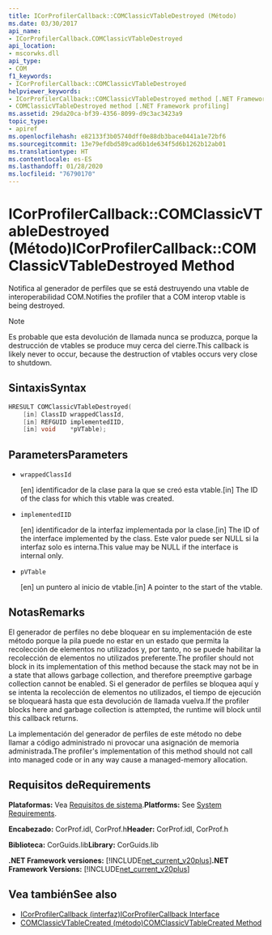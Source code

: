 ```yaml
---
title: ICorProfilerCallback::COMClassicVTableDestroyed (Método)
ms.date: 03/30/2017
api_name:
- ICorProfilerCallback.COMClassicVTableDestroyed
api_location:
- mscorwks.dll
api_type:
- COM
f1_keywords:
- ICorProfilerCallback::COMClassicVTableDestroyed
helpviewer_keywords:
- ICorProfilerCallback::COMClassicVTableDestroyed method [.NET Framework profiling]
- COMClassicVTableDestroyed method [.NET Framework profiling]
ms.assetid: 29da20ca-bf39-4356-8099-d9c3ac3423a9
topic_type:
- apiref
ms.openlocfilehash: e82133f3b05740dff0e88db3bace0441a1e72bf6
ms.sourcegitcommit: 13e79efdbd589cad6b1de634f5d6b1262b12ab01
ms.translationtype: HT
ms.contentlocale: es-ES
ms.lasthandoff: 01/28/2020
ms.locfileid: "76790170"
---
```

# <a name="icorprofilercallbackcomclassicvtabledestroyed-method"></a><span data-ttu-id="804c1-102">ICorProfilerCallback::COMClassicVTableDestroyed (Método)</span><span class="sxs-lookup"><span data-stu-id="804c1-102">ICorProfilerCallback::COMClassicVTableDestroyed Method</span></span>
<span data-ttu-id="804c1-103">Notifica al generador de perfiles que se está destruyendo una vtable de interoperabilidad COM.</span><span class="sxs-lookup"><span data-stu-id="804c1-103">Notifies the profiler that a COM interop vtable is being destroyed.</span></span>  
  
> [!NOTE]
> <span data-ttu-id="804c1-104">Es probable que esta devolución de llamada nunca se produzca, porque la destrucción de vtables se produce muy cerca del cierre.</span><span class="sxs-lookup"><span data-stu-id="804c1-104">This callback is likely never to occur, because the destruction of vtables occurs very close to shutdown.</span></span>  
  
## <a name="syntax"></a><span data-ttu-id="804c1-105">Sintaxis</span><span class="sxs-lookup"><span data-stu-id="804c1-105">Syntax</span></span>  
  
```cpp  
HRESULT COMClassicVTableDestroyed(  
    [in] ClassID wrappedClassId,  
    [in] REFGUID implementedIID,  
    [in] void    *pVTable);  
```  
  
## <a name="parameters"></a><span data-ttu-id="804c1-106">Parameters</span><span class="sxs-lookup"><span data-stu-id="804c1-106">Parameters</span></span>

- `wrappedClassId`

  <span data-ttu-id="804c1-107">\[en] identificador de la clase para la que se creó esta vtable.</span><span class="sxs-lookup"><span data-stu-id="804c1-107">\[in] The ID of the class for which this vtable was created.</span></span>

- `implementedIID`

  <span data-ttu-id="804c1-108">\[en] identificador de la interfaz implementada por la clase.</span><span class="sxs-lookup"><span data-stu-id="804c1-108">\[in] The ID of the interface implemented by the class.</span></span> <span data-ttu-id="804c1-109">Este valor puede ser NULL si la interfaz solo es interna.</span><span class="sxs-lookup"><span data-stu-id="804c1-109">This value may be NULL if the interface is internal only.</span></span>

- `pVTable`

  <span data-ttu-id="804c1-110">\[en] un puntero al inicio de vtable.</span><span class="sxs-lookup"><span data-stu-id="804c1-110">\[in] A pointer to the start of the vtable.</span></span>

## <a name="remarks"></a><span data-ttu-id="804c1-111">Notas</span><span class="sxs-lookup"><span data-stu-id="804c1-111">Remarks</span></span>  
 <span data-ttu-id="804c1-112">El generador de perfiles no debe bloquear en su implementación de este método porque la pila puede no estar en un estado que permita la recolección de elementos no utilizados y, por tanto, no se puede habilitar la recolección de elementos no utilizados preferente.</span><span class="sxs-lookup"><span data-stu-id="804c1-112">The profiler should not block in its implementation of this method because the stack may not be in a state that allows garbage collection, and therefore preemptive garbage collection cannot be enabled.</span></span> <span data-ttu-id="804c1-113">Si el generador de perfiles se bloquea aquí y se intenta la recolección de elementos no utilizados, el tiempo de ejecución se bloqueará hasta que esta devolución de llamada vuelva.</span><span class="sxs-lookup"><span data-stu-id="804c1-113">If the profiler blocks here and garbage collection is attempted, the runtime will block until this callback returns.</span></span>  
  
 <span data-ttu-id="804c1-114">La implementación del generador de perfiles de este método no debe llamar a código administrado ni provocar una asignación de memoria administrada.</span><span class="sxs-lookup"><span data-stu-id="804c1-114">The profiler's implementation of this method should not call into managed code or in any way cause a managed-memory allocation.</span></span>  
  
## <a name="requirements"></a><span data-ttu-id="804c1-115">Requisitos de</span><span class="sxs-lookup"><span data-stu-id="804c1-115">Requirements</span></span>  
 <span data-ttu-id="804c1-116">**Plataformas:** Vea [Requisitos de sistema](../../../../docs/framework/get-started/system-requirements.md).</span><span class="sxs-lookup"><span data-stu-id="804c1-116">**Platforms:** See [System Requirements](../../../../docs/framework/get-started/system-requirements.md).</span></span>  
  
 <span data-ttu-id="804c1-117">**Encabezado:** CorProf.idl, CorProf.h</span><span class="sxs-lookup"><span data-stu-id="804c1-117">**Header:** CorProf.idl, CorProf.h</span></span>  
  
 <span data-ttu-id="804c1-118">**Biblioteca:** CorGuids.lib</span><span class="sxs-lookup"><span data-stu-id="804c1-118">**Library:** CorGuids.lib</span></span>  
  
 <span data-ttu-id="804c1-119">**.NET Framework versiones:** [!INCLUDE[net_current_v20plus](../../../../includes/net-current-v20plus-md.md)]</span><span class="sxs-lookup"><span data-stu-id="804c1-119">**.NET Framework Versions:** [!INCLUDE[net_current_v20plus](../../../../includes/net-current-v20plus-md.md)]</span></span>  
  
## <a name="see-also"></a><span data-ttu-id="804c1-120">Vea también</span><span class="sxs-lookup"><span data-stu-id="804c1-120">See also</span></span>

- [<span data-ttu-id="804c1-121">ICorProfilerCallback (interfaz)</span><span class="sxs-lookup"><span data-stu-id="804c1-121">ICorProfilerCallback Interface</span></span>](../../../../docs/framework/unmanaged-api/profiling/icorprofilercallback-interface.md)
- [<span data-ttu-id="804c1-122">COMClassicVTableCreated (método)</span><span class="sxs-lookup"><span data-stu-id="804c1-122">COMClassicVTableCreated Method</span></span>](../../../../docs/framework/unmanaged-api/profiling/icorprofilercallback-comclassicvtablecreated-method.md)
